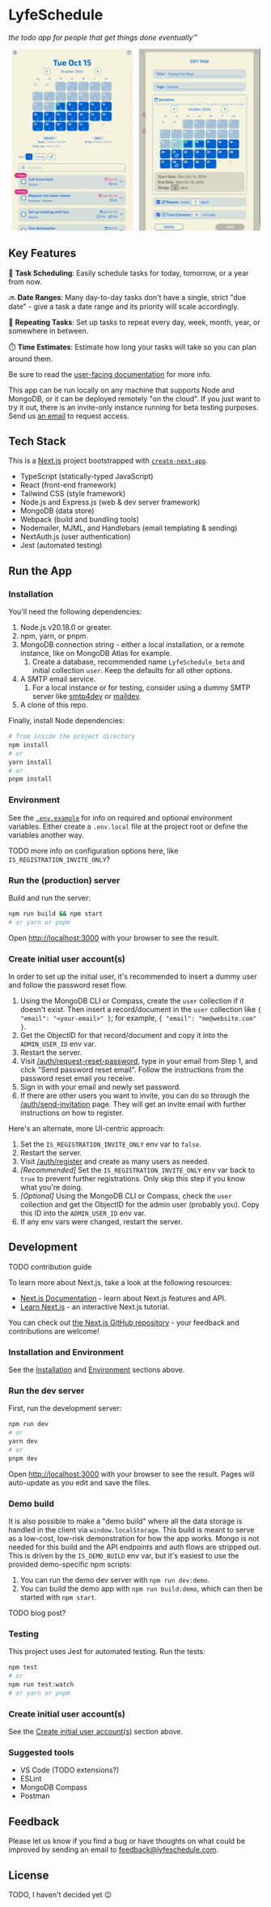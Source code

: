 # LyfeSchedule

_the todo app for people that get things done eventually™_

![Screenshots](./readme-img/screenshots.png "LyfeSchedule Screenshots")

## Key Features

📆 **Task Scheduling**: Easily schedule tasks for today, tomorrow, or a year from now.

🔜 **Date Ranges**: Many day-to-day tasks don't have a single, strict "due date" - give a task a date range and its priority will scale accordingly.

🔁 **Repeating Tasks**: Set up tasks to repeat every day, week, month, year, or somewhere in between.

⏱️ **Time Estimates**: Estimate how long your tasks will take so you can plan around them.

Be sure to read the [user-facing documentation](https://docs.lyfeschedule.com/) for more info.

This app can be run locally on any machine that supports Node and MongoDB, or it can be deployed remotely "on the cloud". If you just want to try it out, there is an invite-only instance running for beta testing purposes. Send us [an email](mailto:beta@lyfeschedule.com?subject=Request%20for%20beta%20access) to request access.

## Tech Stack

This is a [Next.js](https://nextjs.org/) project bootstrapped with [`create-next-app`](https://github.com/vercel/next.js/tree/canary/packages/create-next-app).

- TypeScript (statically-typed JavaScript)
- React (front-end framework)
- Tailwind CSS (style framework)
- Node.js and Express.js (web & dev server framework)
- MongoDB (data store)
- Webpack (build and bundling tools)
- Nodemailer, MJML, and Handlebars (email templating & sending)
- NextAuth.js (user authentication)
- Jest (automated testing)

## Run the App

### Installation

You'll need the following dependencies:

1. Node.js v20.18.0 or greater.
1. npm, yarn, or pnpm.
1. MongoDB connection string - either a local installation, or a remote instance, like on MongoDB Atlas for example.
   1. Create a database, recommended name `LyfeSchedule_beta` and initial collection `user`. Keep the defaults for all other options.
1. A SMTP email service.
   1. For a local instance or for testing, consider using a dummy SMTP server like [smtp4dev](https://github.com/rnwood/smtp4dev) or [maildev](https://github.com/maildev/maildev).
1. A clone of this repo.

Finally, install Node dependencies:

```bash
# from inside the project directory
npm install
# or
yarn install
# or
pnpm install
```

### Environment

See the [`.env.example`](./.env.example) for info on required and optional environment variables. Either create a `.env.local` file at the project root or define the variables another way.

TODO more info on configuration options here, like `IS_REGISTRATION_INVITE_ONLY`?

### Run the (production) server

Build and run the server:

```bash
npm run build && npm start
# or yarn or pnpm
```

Open [http://localhost:3000](http://localhost:3000) with your browser to see the result.

### Create initial user account(s)

In order to set up the initial user, it's recommended to insert a dummy user and follow the password reset flow.

1. Using the MongoDB CLI or Compass, create the `user` collection if it doesn't exist. Then insert a record/document in the `user` collection like `{ "email": "<your-email>" }`; for example, `{ "email": "me@website.com" }`.
1. Get the ObjectID for that record/document and copy it into the `ADMIN_USER_ID` env var.
1. Restart the server.
1. Visit [/auth/request-reset-password](http://localhost:3000/auth/request-reset-password), type in your email from Step 1, and click "Send password reset email". Follow the instructions from the password reset email you receive.
1. Sign in with your email and newly set password.
1. If there are other users you want to invite, you can do so through the [/auth/send-invitation](http://localhost:3000/auth/send-invitation) page. They will get an invite email with further instructions on how to register.

Here's an alternate, more UI-centric approach:

1. Set the `IS_REGISTRATION_INVITE_ONLY` env var to `false`.
1. Restart the server.
1. Visit [/auth/register](http://localhost:3000/auth/register) and create as many users as needed.
1. _\[Recommended]_ Set the `IS_REGISTRATION_INVITE_ONLY` env var back to `true` to prevent further registrations. Only skip this step if you know what you're doing.
1. _\[Optional]_ Using the MongoDB CLI or Compass, check the `user` collection and get the ObjectID for the admin user (probably you). Copy this ID into the `ADMIN_USER_ID` env var.
1. If any env vars were changed, restart the server.

## Development

TODO contribution guide

To learn more about Next.js, take a look at the following resources:

- [Next.js Documentation](https://nextjs.org/docs) - learn about Next.js features and API.
- [Learn Next.js](https://nextjs.org/learn) - an interactive Next.js tutorial.

You can check out [the Next.js GitHub repository](https://github.com/vercel/next.js/) - your feedback and contributions are welcome!

### Installation and Environment

See the [Installation](#installation) and [Environment](#environment) sections above.

### Run the dev server

First, run the development server:

```bash
npm run dev
# or
yarn dev
# or
pnpm dev
```

Open [http://localhost:3000](http://localhost:3000) with your browser to see the result. Pages will auto-update as you edit and save the files.

### Demo build

It is also possible to make a "demo build" where all the data storage is handled in the client via `window.localStorage`. This build is meant to serve as a low-cost, low-risk demonstration for how the app works. Mongo is not needed for this build and the API endpoints and auth flows are stripped out. This is driven by the `IS_DEMO_BUILD` env var, but it's easiest to use the provided demo-specific npm scripts:

1. You can run the demo dev server with `npm run dev:demo`.
1. You can build the demo app with `npm run build:demo`, which can then be started with `npm start`.

TODO blog post?

### Testing

This project uses Jest for automated testing. Run the tests:

```bash
npm test
# or
npm run test:watch
# or yarn or pnpm
```

### Create initial user account(s)

See the [Create initial user account(s)](#create-initial-user-accounts) section above.

### Suggested tools

- VS Code (TODO extensions?)
- ESLint
- MongoDB Compass
- Postman

## Feedback

Please let us know if you find a bug or have thoughts on what could be improved by sending an email to [feedback@lyfeschedule.com](mailto:feedback@lyfeschedule.com?subject=Feedback%20on%20LyfeSchedule).

## License

TODO, I haven't decided yet 😉
